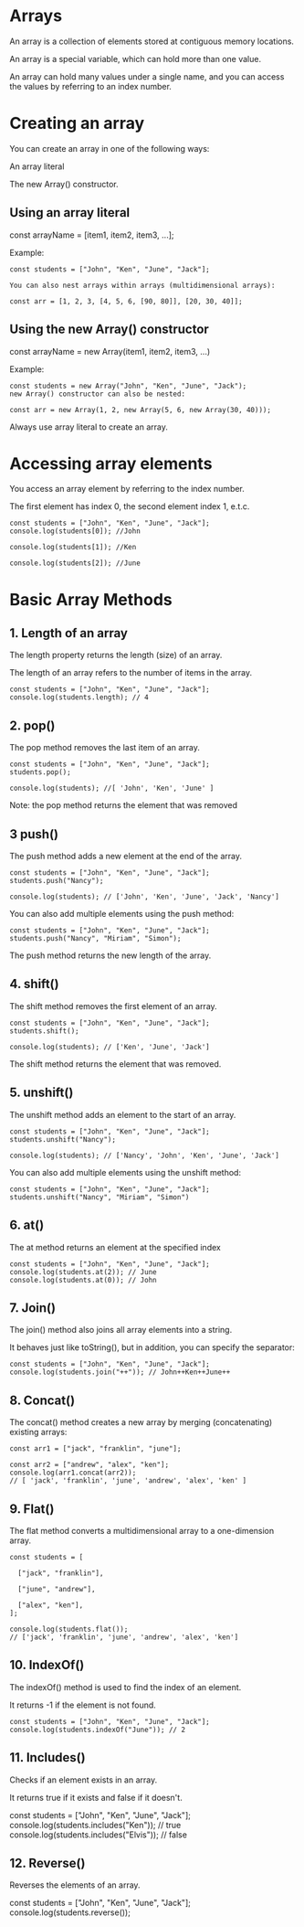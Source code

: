 # Arrays

An array is a collection of elements stored at contiguous memory locations.

An array is a special variable, which can hold more than one value.

An array can hold many values under a single name, and you can access the values by referring to an index number.

# Creating an array

You can create an array in one of the following ways:

An array literal

The new Array() constructor.

## Using an array literal

const arrayName = [item1, item2, item3, ...];

Example:

```
const students = ["John", "Ken", "June", "Jack"];

You can also nest arrays within arrays (multidimensional arrays):

const arr = [1, 2, 3, [4, 5, 6, [90, 80]], [20, 30, 40]];
```

## Using the new Array() constructor

const arrayName = new Array(item1, item2, item3, ...)

Example:
```
const students = new Array("John", "Ken", "June", "Jack");
new Array() constructor can also be nested:

const arr = new Array(1, 2, new Array(5, 6, new Array(30, 40)));
```

Always use array literal to create an array.

# Accessing array elements

You access an array element by referring to the index number.

The first element has index 0, the second element index 1, e.t.c.

```
const students = ["John", "Ken", "June", "Jack"];
console.log(students[0]); //John

console.log(students[1]); //Ken

console.log(students[2]); //June
```


# Basic Array Methods

## 1. Length of an array

The length property returns the length (size) of an array.

The length of an array refers to the number of items in the array.

```
const students = ["John", "Ken", "June", "Jack"];
console.log(students.length); // 4
```

## 2. pop()

The pop method removes the last item of an array.

```
const students = ["John", "Ken", "June", "Jack"];
students.pop();

console.log(students); //[ 'John', 'Ken', 'June' ]
```

Note: the pop method returns the element that was removed

## 3 push()

The push method adds a new element at the end of the array.

```
const students = ["John", "Ken", "June", "Jack"];
students.push("Nancy");

console.log(students); // ['John', 'Ken', 'June', 'Jack', 'Nancy']
```

You can also add multiple elements using the push method:

```
const students = ["John", "Ken", "June", "Jack"];
students.push("Nancy", "Miriam", "Simon");
```

The push method returns the new length of the array.

## 4. shift()

The shift method removes the first element of an array.
```
const students = ["John", "Ken", "June", "Jack"];
students.shift();

console.log(students); // ['Ken', 'June', 'Jack']
```

The shift method returns the element that was removed.

## 5. unshift()

The unshift method adds an element to the start of an array.

```
const students = ["John", "Ken", "June", "Jack"];
students.unshift("Nancy");

console.log(students); // ['Nancy', 'John', 'Ken', 'June', 'Jack']
```

You can also add multiple elements using the unshift method:

```
const students = ["John", "Ken", "June", "Jack"];
students.unshift("Nancy", "Miriam", "Simon")
```

## 6. at()

The at method returns an element at the specified index

```
const students = ["John", "Ken", "June", "Jack"];
console.log(students.at(2)); // June
console.log(students.at(0)); // John
```

## 7. Join()

The join() method also joins all array elements into a string.

It behaves just like toString(), but in addition, you can specify the separator:

```
const students = ["John", "Ken", "June", "Jack"];
console.log(students.join("++")); // John++Ken++June++
```

## 8. Concat()

The concat() method creates a new array by merging (concatenating) existing arrays:

```
const arr1 = ["jack", "franklin", "june"];

const arr2 = ["andrew", "alex", "ken"];
console.log(arr1.concat(arr2));
// [ 'jack', 'franklin', 'june', 'andrew', 'alex', 'ken' ]
```

## 9. Flat()

The flat method converts a multidimensional array to a one-dimension array.

```
const students = [

  ["jack", "franklin"],
  
  ["june", "andrew"],
  
  ["alex", "ken"],
];

console.log(students.flat());
// ['jack', 'franklin', 'june', 'andrew', 'alex', 'ken']
```

## 10. IndexOf()

The indexOf() method is used to find the index of an element.

It returns -1 if the element is not found.

```
const students = ["John", "Ken", "June", "Jack"];
console.log(students.indexOf("June")); // 2
```

## 11. Includes()

Checks if an element exists in an array.

It returns true if it exists and false if it doesn't.

const students = ["John", "Ken", "June", "Jack"];
console.log(students.includes("Ken")); // true
console.log(students.includes("Elvis")); // false

## 12. Reverse()

Reverses the elements of an array.

const students = ["John", "Ken", "June", "Jack"];
console.log(students.reverse());